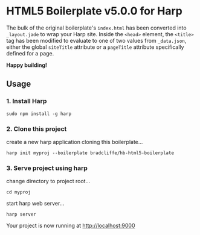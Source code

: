 # HTML5 Boilerplate v5.0.0 for Harp

The bulk of the original boilerplate's `index.html` has been converted into `_layout.jade` to wrap your Harp site. Inside the `<head>` element, the `<title>` tag has been modified to evaluate to one of two values from `_data.json`, either the global `siteTitle` attribute or a `pageTitle` attribute specifically defined for a page.

**Happy building!**

## Usage

### 1. Install Harp

    sudo npm install -g harp

### 2. Clone this project

create a new harp application cloning this boilerplate...

    harp init myproj --boilerplate bradcliffe/hb-html5-boilerplate

### 3. Serve project using harp

change directory to project root...

    cd myproj

start harp web server...

    harp server

Your project is now running at [http://localhost:9000]()
